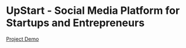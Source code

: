 # UpStart - Social Media Platform for Startups and Entrepreneurs

[Project Demo](https://www.youtube.com/watch?v=TDBXaBIQxGY)
